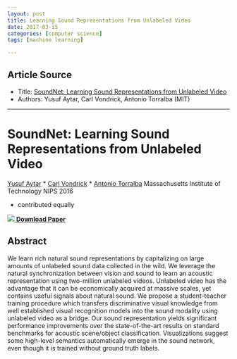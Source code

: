 ```yaml
---
layout: post
title: Learning Sound Representations from Unlabeled Video
date: 2017-03-15
categories: [computer science]
tags: [machine learning]

---
```



## Article Source
* Title: [SoundNet: Learning Sound Representations from Unlabeled Video](https://projects.csail.mit.edu/soundnet/)
* Authors: Yusuf Aytar, Carl Vondrick, Antonio Torralba (MIT)

---





SoundNet: Learning Sound Representations from Unlabeled Video
====================================

<span>[Yusuf Aytar](http://people.csail.mit.edu/yusuf/) *</span>
<span>[Carl Vondrick](http://mit.edu/vondrick) *</span> <span>[Antonio
Torralba](http://web.mit.edu/torralba/www/)</span>
Massachusetts Institute of Technology
NIPS 2016
* contributed equally


[![](https://projects.csail.mit.edu/soundnet/paper.png) **Download Paper**](https://arxiv.org/pdf/1610.09001.pdf)



Abstract
--------

We learn rich natural sound representations by capitalizing on large
amounts of unlabeled sound data collected in the wild. We leverage the
natural synchronization between vision and sound to learn an acoustic
representation using two-million unlabeled videos. Unlabeled video has
the advantage that it can be economically acquired at massive scales,
yet contains useful signals about natural sound. We propose a
student-teacher training procedure which transfers discriminative visual
knowledge from well established visual recognition models into the sound
modality using unlabeled video as a bridge. Our sound representation
yields significant performance improvements over the state-of-the-art
results on standard benchmarks for acoustic scene/object classification.
Visualizations suggest some high-level semantics automatically emerge in
the sound network, even though it is trained without ground truth
labels.

